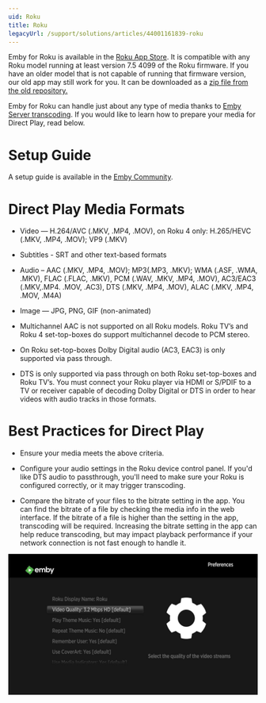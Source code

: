 ```yaml
---
uid: Roku
title: Roku
legacyUrl: /support/solutions/articles/44001161839-roku
---
```


Emby for Roku is available in the [Roku App Store](https://www.roku.com/channels#!details/44191/emby).  It is compatible with any Roku model running at least version 7.5 4099 of the Roku firmware.  If you have an older model that is not capable of running that firmware version, our old app may still work for you.  It can be downloaded as a [zip file from the old repository.](https://github.com/MediaBrowser/Emby.Roku)

Emby for Roku can handle just about any type of media thanks to [Emby Server transcoding](Transcoding.md). If you would like to learn how to prepare your media for Direct Play, read below.

# Setup Guide

A setup guide is available in the [Emby Community](http://emby.media/community/index.php?/topic/6763-emby-for-roku/).

# Direct Play Media Formats

* Video — H.264/AVC (.MKV, .MP4, .MOV), on Roku 4 only: H.265/HEVC (.MKV, .MP4, .MOV); VP9 (.MKV)
* Subtitles - SRT and other text-based formats
* Audio – AAC (.MKV, .MP4, .MOV); MP3(.MP3, .MKV); WMA (.ASF, .WMA, .MKV), FLAC (.FLAC, .MKV), PCM (.WAV, .MKV, .MP4, .MOV), AC3/EAC3 (.MKV,.MP4. .MOV, .AC3), DTS (.MKV, .MP4, .MOV), ALAC (.MKV, .MP4, .MOV, .M4A)
* Image — JPG, PNG, GIF (non-animated)

* Multichannel AAC  is not supported on all Roku models. Roku TV’s and Roku 4 set-top-boxes do support multichannel decode to PCM stereo.

* On Roku set-top-boxes Dolby Digital audio (AC3, EAC3) is only supported via pass through.

* DTS is only supported via pass through on both Roku set-top-boxes and Roku TV’s. You must connect your Roku player via HDMI or S/PDIF to a TV or receiver capable of decoding Dolby Digital or DTS in order to hear videos with audio tracks in those formats.

# Best Practices for Direct Play

* Ensure your media meets the above criteria.
* Configure your audio settings in the Roku device control panel. If you'd like DTS audio to passthrough, you'll need to make sure your Roku is configured correctly, or it may trigger transcoding.

* Compare the bitrate of your files to the bitrate setting in the app. You can find the bitrate of a file by checking the media info in the web interface. If the bitrate of a file is higher than the setting in the app, transcoding will be required. Increasing the bitrate setting in the app can help reduce transcoding, but may impact playback performance if your network connection is not fast enough to handle it.

![](images/apps/roku1.jpg)
